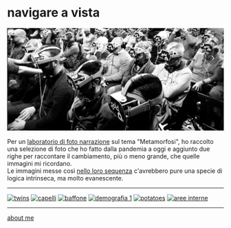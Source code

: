 # navigare a vista    

[![](navigareavista.jpg)](https://flic.kr/s/aHBqjAuLZN "flickr album")

Per un [laboratorio di foto narrazione](https://roma.officinefotografiche.org/corsi/metamorfosi/) sul tema "Metamorfosi", ho raccolto una selezione di foto che ho fatto dalla pandemia a oggi e aggiunto due righe per raccontare il cambiamento, più o meno grande, che quelle immagini mi ricordano.    
Le immagini messe così [nello loro sequenza](https://flic.kr/s/aHBqjAuLZN) c'avrebbero pure una specie di logica intrinseca, ma molto evanescente.  

----  

[![](https://live.staticflickr.com/65535/52732160916_9b550afa0d_m.jpg "twins")](nav-230307-0101.md) [![](https://live.staticflickr.com/65535/52732644113_1996dd5937_m.jpg "capelli")](nav-230308-0301.md) [![](https://live.staticflickr.com/65535/52732569805_1643eefb3c_m.jpg "baffone")](nav-230307-0301.md) [![](https://live.staticflickr.com/65535/52732645188_9e88a11cb7_m.jpg "demografia 1")](nav-230308-0101.md) [![](https://live.staticflickr.com/65535/52732573080_6e61276565_m.jpg "potatoes")](nav-230307-0201.md) [![](https://live.staticflickr.com/65535/52732157881_686afbea53_m.jpg "aree interne")](nav-230308-0201.md)  

---    
[about me](https://about.me/cacioman)  
